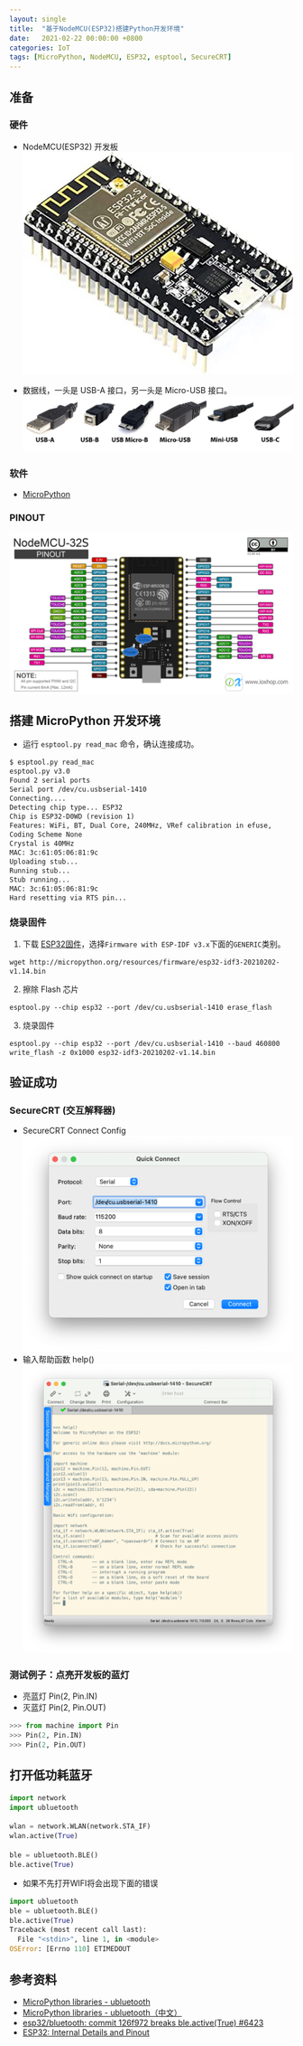 ```yaml
---
layout: single
title:  "基于NodeMCU(ESP32)搭建Python开发环境"
date:   2021-02-22 00:00:00 +0800
categories: IoT
tags: [MicroPython, NodeMCU, ESP32, esptool, SecureCRT]
---
```


## 准备
### 硬件
* NodeMCU(ESP32) 开发板
![](/images/2021/nodemcu-esp32.jpg)

* 数据线，一头是 USB-A 接口，另一头是 Micro-USB 接口。
![](/images/2021/usb.png)

### 软件
* [MicroPython](https://docs.micropython.org/en/latest/)

### PINOUT
![](/images/2021/nodemcu-esp32s-pinout.webp)

## 搭建 MicroPython 开发环境
* 运行 ```esptool.py read_mac``` 命令，确认连接成功。
```shell
$ esptool.py read_mac
esptool.py v3.0
Found 2 serial ports
Serial port /dev/cu.usbserial-1410
Connecting....
Detecting chip type... ESP32
Chip is ESP32-D0WD (revision 1)
Features: WiFi, BT, Dual Core, 240MHz, VRef calibration in efuse, Coding Scheme None
Crystal is 40MHz
MAC: 3c:61:05:06:81:9c
Uploading stub...
Running stub...
Stub running...
MAC: 3c:61:05:06:81:9c
Hard resetting via RTS pin...
```

### 烧录固件
1. 下载 [ESP32固件](http://micropython.org/download/esp32/)，选择```Firmware with ESP-IDF v3.x```下面的```GENERIC```类别。
```shell
wget http://micropython.org/resources/firmware/esp32-idf3-20210202-v1.14.bin
```

2. 擦除 Flash 芯片
```shell
esptool.py --chip esp32 --port /dev/cu.usbserial-1410 erase_flash
```

3. 烧录固件
```shell
esptool.py --chip esp32 --port /dev/cu.usbserial-1410 --baud 460800 write_flash -z 0x1000 esp32-idf3-20210202-v1.14.bin
```

## 验证成功
### SecureCRT (交互解释器)
* SecureCRT Connect Config
![](/images/2021/securecrt-esp32-connect-config.png)
* 输入帮助函数 help()
![](/images/2021/securecrt-esp32-micropython-connect-check.png)

### 测试例子：点亮开发板的蓝灯
* 亮蓝灯 Pin(2, Pin.IN)
* 灭蓝灯 Pin(2, Pin.OUT)
```py
>>> from machine import Pin
>>> Pin(2, Pin.IN)
>>> Pin(2, Pin.OUT)
```

## 打开低功耗蓝牙
```py
import network
import ubluetooth

wlan = network.WLAN(network.STA_IF)
wlan.active(True)

ble = ubluetooth.BLE()
ble.active(True)
```

* 如果不先打开WIFI将会出现下面的错误
```py
import ubluetooth
ble = ubluetooth.BLE()
ble.active(True)
Traceback (most recent call last):
  File "<stdin>", line 1, in <module>
OSError: [Errno 110] ETIMEDOUT
```

## 参考资料
* [MicroPython libraries - ubluetooth](http://docs.micropython.org/en/latest/library/ubluetooth.html)
* [MicroPython libraries - ubluetooth（中文）](https://mpython.readthedocs.io/zh/master/library/micropython/ubluetooth.html)
* [esp32/bluetooth: commit 126f972 breaks ble.active(True) #6423](https://github.com/micropython/micropython/issues/6423)
* [ESP32: Internal Details and Pinout](https://www.instructables.com/ESP32-Internal-Details-and-Pinout/)
